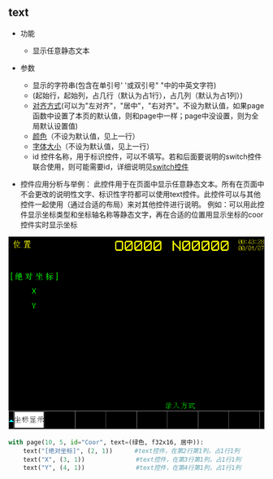 ## <span id="text">text</span>

- 功能
    - 显示任意静态文本
- 参数
    - 显示的字符串(包含在单引号' '或双引号" "中的中英文字符)
    - (起始行，起始列，占几行（默认为占1行），占几列（默认为占1列）)
    - [对齐方式](../控件属性.html#align)(可以为"左对齐"，"居中"，"右对齐"。不设为默认值，如果page函数中设置了本页的默认值，则和page中一样；page中没设置，则为全局默认设置值)
    - [颜色](../控件属性.html#color)（不设为默认值，见上一行）
    - [字体大小](../控件属性.html#font)（不设为默认值，见上一行）
    - id 控件名称，用于标识控件，可以不填写。若和后面要说明的switch控件联合使用，则可能需要id，详细说明见[switch控件](switch.html)

- 控件应用分析与举例：
此控件用于在页面中显示任意静态文本。所有在页面中不会更改的说明性文字、标识性字符都可以使用text控件。此控件可以与其他控件一起使用（通过合适的布局）来对其他控件进行说明。
例如：可以用此控件显示坐标类型和坐标轴名称等静态文字，再在合适的位置用显示坐标的coor控件实时显示坐标

<img src="pictures\text控件应用举例.BMP" alt="新建工程" style="zoom: 80%;" />

```python
with page(10, 5, id="Coor", text=(绿色, f32x16, 居中)):
    text("[绝对坐标]", (2, 1))      #text控件，在第2行第1列，占1行1列
    text("X", (3, 1))              #text控件，在第3行第1列，占1行1列
    text("Y", (4, 1))              #text控件，在第4行第1列，占1行1列
```